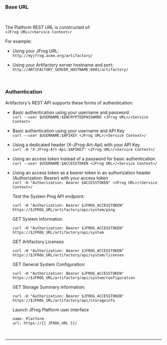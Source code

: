 <!-- ### REST API - Authentication -->

### Base URL

<br/>

The Platform REST URL is constructed of:  
`<JFrog URL>/<Service Context>/`

For example: 

- Using your JFrog URL:  
  `http://myjfrog.acme.org/artifactory/`

- Using your Artifactory server hostname and port:  
  `http://ARTIFACTORY_SERVER_HOSTNAME:8081/artifactory/`

<br/>

### Authentication

Artifactory's REST API supports these forms of authentication:

- Basic authentication using your username and password  
  `curl --user $USERNAME:$ENCRYPTEDPASSWORD <JFrog URL>/<Service Context>`

- Basic authentication using your username and API Key  
  `curl --user $USERNAME:$APIKEY <JFrog URL>/<Service Context>/`

- Using a dedicated header (X-JFrog-Art-Api) with your API Key  
  `curl -H "X-JFrog-Art-Api:$APIKEY" <JFrog URL>/<Service Context>/`

- Using an access token instead of a password for basic authentication  
  `curl --user $USERNAME:$ACCESSTOKEN <JFrog URL>/<Service Context>/`

- Using an access token as a bearer token in an authorization header (Authorization: Bearer) with your access token  
  `curl -H "Authorization: Bearer $ACCESSTOKEN" <JFrog URL>/<Service Context>/`  
    
  Test the System Ping API endpoint:  
  ```execute
  curl -H "Authorization: Bearer $JFROG_ACCESSTOKEN" https://$JFROG_URL/artifactory/api/system/ping
  ```

  GET System Information  
  ```execute
  curl -H "Authorization: Bearer $JFROG_ACCESSTOKEN" https://$JFROG_URL/artifactory/api/system
  ```

  GET Artifactory Licenses  
  ```execute
  curl -H "Authorization: Bearer $JFROG_ACCESSTOKEN" https://$JFROG_URL/artifactory/api/system/licenses
  ```

  GET General System Configuration:    
  ```execute-2
  curl -H "Authorization: Bearer $JFROG_ACCESSTOKEN" https://$JFROG_URL/artifactory/api/system/configuration
  ```

  GET Storage Summary information:    
  ```execute
  curl -H "Authorization: Bearer $JFROG_ACCESSTOKEN" https://$JFROG_URL/artifactory/api/storageinfo
  ```


  Launch JFrog Platform user interface
  ```dashboard:open-url
  name: Platform
  url: https://{{ JFROG_URL }}/
  ```

<br/>

---